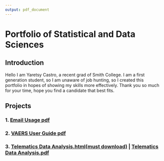```yaml
---
output: pdf_document
---
```

# Portfolio of Statistical and Data Sciences

## Introduction

Hello I am Yaretsy Castro, a recent grad of Smith College. I am a first generation student, so I am unaware of job hunting, so I created this portfolio in hopes of showing my skills more effectively. Thank you so much for your time, hope you find a candidate that best fits.

## Projects

### 1. [Email Usage pdf](Projects/Mini-Project-1.pdf)

### 2. [VAERS User Guide pdf](Projects/final-project.pdf)

### 3. [Telematics Data Analysis.html(must download)](Projects/Telematics%20Data%20101.html) | [Telematics Data Analysis.pdf](Projects/Telematics%20Data%20101.pdf)